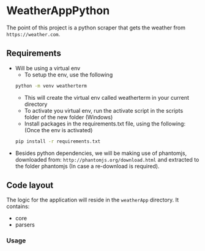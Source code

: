 # WeatherAppPython

The point of this project is a python scraper that gets the weather from `https://weather.com`.

## Requirements

- Will be using a virtual env
  - To setup the env, use the following 
  ```bash
  python -m venv weatherterm
  ```
  - This will create the virtual env called weatherterm in your current directory
  - To activate you virtual env, run the activate script in the scripts folder of the new folder (Windows)
  - Install packages in the requirements.txt file, using the following: (Once the env is activated)
  ```bash
  pip install -r requirements.txt
  ```
- Besides python dependencies, we will be making use of phantomjs, downloaded from: `http://phantomjs.org/download.html` and extracted 
  to the folder phantomjs (In case a re-download is required).

## Code layout

The logic for the application will reside in the `weatherApp` directory.
It contains:
  - core
  - parsers

### Usage

